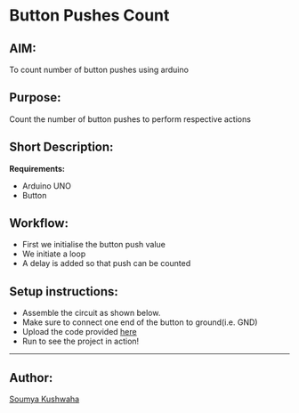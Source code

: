 # Button Pushes Count
## AIM:
To count number of button pushes using arduino

## Purpose:
Count the number of button pushes to perform respective actions

## Short Description:
**Requirements:**
- Arduino UNO
- Button

## Workflow:
- First we initialise the button push value
- We initiate a loop
- A delay is added so that push can be counted

## Setup instructions:
- Assemble the circuit as shown below.
- Make sure to connect one end of the button to ground(i.e. GND)
- Upload the code provided [here](https://github.com/Soumya-Kushwaha/IoT-Projects-and-Scripts/blob/c8c09ef6d29163d6d019be86692f6a204fa950fe/Arduino%20Projects/Button%20Pushes%20Count/Button%20Push%20Count.cpp)
- Run to see the project in action!

------------

## Author:
[Soumya Kushwaha](https://github.com/Soumya-Kushwaha)

